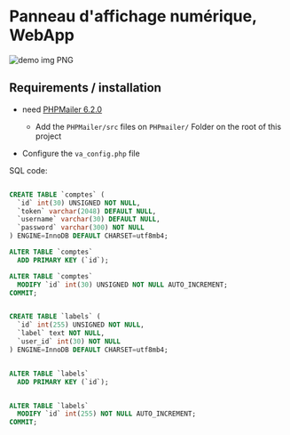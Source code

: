 # Panneau d'affichage numérique, WebApp

![demo img PNG](./demo/demo2.png)


## Requirements / installation

- need [ PHPMailer 6.2.0 ](https://github.com/PHPMailer/PHPMailer/releases/tag/v6.2.0)
  - Add the `PHPMailer/src` files on `PHPmailer/` Folder on the root of this project

- Configure the `va_config.php` file

SQL code:
```SQL

CREATE TABLE `comptes` (
  `id` int(30) UNSIGNED NOT NULL,
  `token` varchar(2048) DEFAULT NULL,
  `username` varchar(30) DEFAULT NULL,
  `password` varchar(300) NOT NULL
) ENGINE=InnoDB DEFAULT CHARSET=utf8mb4;

ALTER TABLE `comptes`
  ADD PRIMARY KEY (`id`);

ALTER TABLE `comptes`
  MODIFY `id` int(30) UNSIGNED NOT NULL AUTO_INCREMENT;
COMMIT;


CREATE TABLE `labels` (
  `id` int(255) UNSIGNED NOT NULL,
  `label` text NOT NULL,
  `user_id` int(30) NOT NULL
) ENGINE=InnoDB DEFAULT CHARSET=utf8mb4;


ALTER TABLE `labels`
  ADD PRIMARY KEY (`id`);


ALTER TABLE `labels`
  MODIFY `id` int(255) NOT NULL AUTO_INCREMENT;
COMMIT;

```
